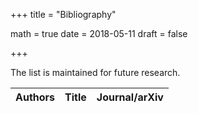 +++
title = "Bibliography"

math = true
date = 2018-05-11
draft = false

+++

The list is maintained for future research.

**Authors** | **Title** | **Journal/arXiv**
--- | --- | ---